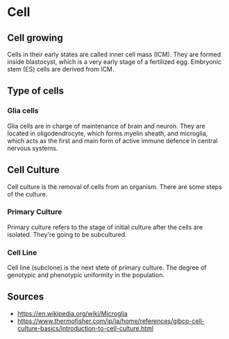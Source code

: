 Cell
===========


## Cell growing
Cells in their early states are called inner cell mass (ICM). They are formed inside blastocyst, which is a very early stage of a fertilized egg. Embryonic stem (ES) cells are derived from ICM.

## Type of cells

### Glia cells
Glia cells are in charge of maintenance of brain and neuron. They are located in oligodendrocyte, which forms myelin sheath, and microglia, which acts as the first and main form of active immune defence in central nervous systems.

## Cell Culture
Cell culture is the removal of cells from an organism. There are some steps of the culture.

### Primary Culture
Primary culture refers to the stage of initial culture after the cells are isolated. They're going to be subcultured.

### Cell Line
Cell line (subclone) is the next stete of primary culture. The degree of genotypic and phenotypic uniformity in the population.


## Sources
- https://en.wikipedia.org/wiki/Microglia
- https://www.thermofisher.com/jp/ja/home/references/gibco-cell-culture-basics/introduction-to-cell-culture.html

